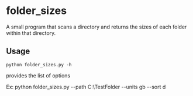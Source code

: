 # folder_sizes
A small program that scans a directory and returns the sizes of each folder within that directory.
## Usage
    python folder_sizes.py -h
provides the list of options

Ex:
    python folder_sizes.py --path C:\TestFolder --units gb --sort d